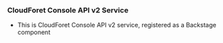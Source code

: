 ### CloudForet Console API v2 Service

- This is CloudForet Console API v2 service, registered as a Backstage component

